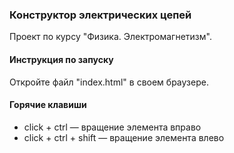 ### Конструктор электрических цепей

Проект по курсу "Физика. Электромагнетизм".

#### Инструкция по запуску

Откройте файл "index.html" в своем браузере.

#### Горячие клавиши

* click + ctrl &mdash; вращение элемента вправо
* click + ctrl + shift &mdash; вращение элемента влево
